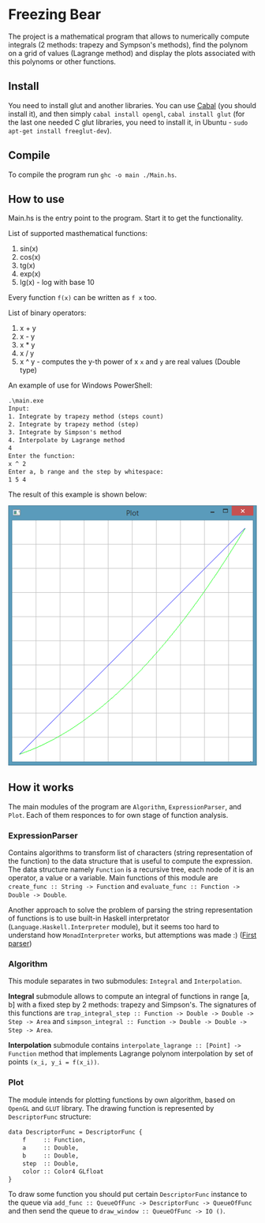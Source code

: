 # Freezing Bear

The project is a mathematical program that allows to numerically compute integrals (2 methods: trapezy and Sympson's methods), find the polynom on a grid of values (Lagrange method) and display the plots associated with this polynoms or other functions.

## Install
You need to install glut and another libraries. You can use [Cabal](https://wiki.haskell.org/Cabal-Install) (you should install it), and then simply ```cabal install opengl```, ```cabal install glut``` (for the last one needed C glut libraries, you need to install it, in Ubuntu - ```sudo apt-get install freeglut-dev```).

## Compile
To compile the program run ```ghc -o main ./Main.hs```.

## How to use
Main.hs is the entry point to the program. Start it to get the functionality.

List of supported masthematical functions:

1. sin(x)
1. cos(x)
1. tg(x)
1. exp(x)
1. lg(x) - log with base 10

Every function `f(x)` can be written as `f x` too.

List of binary operators:

1. x + y
1. x - y
1. x * y
1. x / y
1. x ^ y - computes the y-th power of x
`x` and `y` are real values (Double type)

An example of use for Windows PowerShell:
```
.\main.exe
Input:
1. Integrate by trapezy method (steps count)
2. Integrate by trapezy method (step)
3. Integrate by Simpson's method
4. Interpolate by Lagrange method
4
Enter the function:
x ^ 2
Enter a, b range and the step by whitespace:
1 5 4
```

The result of this example is shown below:

![Result plot](/Results/xpower(2)_1_5_4.png "Result plot")

## How it works
The main modules of the program are `Algorithm`, `ExpressionParser`, and `Plot`. Each of them responces to for own stage of function analysis.
### ExpressionParser
Contains algorithms to transform list of characters (string representation of the function) to the data structure that is useful to compute the expression. The data structure namely `Function` is a recursive tree, each node of it is an operator, a value or a variable. Main functions of this module are
`create_func :: String -> Function` and
`evaluate_func :: Function -> Double -> Double`.

Another approach to solve the problem of parsing the string representation of functions is to use built-in Haskell interpretator (`Language.Haskell.Interpreter` module), but it seems too hard to understand how `MonadInterpreter` works, but attemptions was made :) ([First parser](https://github.com/KruchDmitriy/freezing-bear/blob/first_blood/parse.hs))

### Algorithm
This module separates in two submodules: `Integral` and `Interpolation`.

**Integral** submodule allows to compute an integral of functions in range [a, b] with a fixed step by 2 methods: trapezy and Simpson's. The signatures of this functions are
```trap_integral_step :: Function -> Double -> Double -> Step -> Area``` and
```simpson_integral :: Function -> Double -> Double -> Step -> Area```.

**Interpolation** submodule contains `interpolate_lagrange :: [Point] -> Function` method that implements Lagrange polynom interpolation by set of points `(x_i, y_i = f(x_i))`.

### Plot
The module intends for plotting functions by own algorithm, based on `OpenGL` and `GLUT` library.
The drawing function is represented by `DescriptorFunc` structure:

```
data DescriptorFunc = DescriptorFunc {
    f     :: Function,
    a     :: Double,
    b     :: Double,
    step  :: Double,
    color :: Color4 GLfloat
}
```

To draw some function you should put certain `DescriptorFunc` instance to the queue via
`add_func :: QueueOfFunc -> DescriptorFunc -> QueueOfFunc` and then send the queue to
`draw_window :: QueueOfFunc -> IO ()`.
